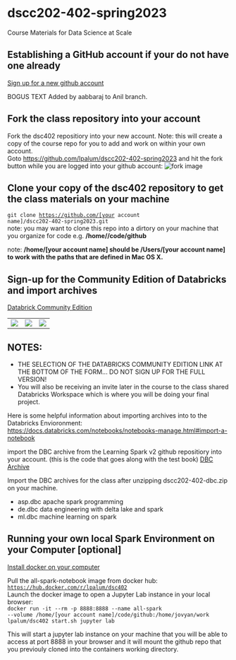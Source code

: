 # dscc202-402-spring2023
Course Materials for Data Science at Scale

## Establishing a GitHub account if your do not have one already
[Sign up for a new github account](https://docs.github.com/en/github/getting-started-with-github/signing-up-for-a-new-github-account) <br>


BOGUS TEXT Added by aabbaraj to Anil branch. 

## Fork the class repository into your account
Fork the dsc402 repositiory into your new account.  Note: this will create a copy of the course repo for you to add and work on within your
own account.<br>
Goto https://github.com/lpalum/dscc202-402-spring2023 and hit the fork button while you are logged into your github account: ![fork image](https://github-images.s3.amazonaws.com/help/bootcamp/Bootcamp-Fork.png)

## Clone your copy of the dsc402 repository to get the class materials on your machine
<code>git clone https://github.com/[your account name]/dscc202-402-spring2023.git</code><br>
note: you may want to clone this repo into a dirtory on your machine that you organize for code e.g. **/home/<your username>/code/github**

note: **/home/[your account name] should be /Users/[your account name] to work with the paths that are defined in Mac OS X.**

## Sign-up for the Community Edition of Databricks and import archives
[Databrick Community Edition](https://www.databricks.com/try-databricks#account)
<table>
<tr>
<td><img src="https://data-science-at-scale.s3.amazonaws.com/images/dbce1.png"></td>
<td><img src="https://data-science-at-scale.s3.amazonaws.com/images/dbce2.png"></td>
<td><img src="https://data-science-at-scale.s3.amazonaws.com/images/dbce3.png"></td>
</tr>
<table>
<h2>NOTES:</h2>
<ul>
<li>THE SELECTION OF THE DATABRICKS COMMUNITY EDITION LINK AT THE BOTTOM OF THE FORM... DO NOT SIGN UP FOR THE FULL VERSION!
<li>You will also be receiving an invite later in the course to the class shared Databricks Workspace which is where you will be doing your final project.
</ul>

Here is some helpful information about importing archives into to the Databricks Envioronment: 
https://docs.databricks.com/notebooks/notebooks-manage.html#import-a-notebook

import the DBC archive from the Learning Spark v2 github repositiory into your account. (this is the code that goes along with the test book)
[DBC Archive](https://github.com/databricks/LearningSparkV2/blob/master/notebooks/LearningSparkv2.dbc)

Import the DBC archives for the class after unzipping dscc202-402-dbc.zip on your machine.
- asp.dbc   apache spark programming
- de.dbc    data engineering with delta lake and spark
- ml.dbc    machine learning on spark

## Running your own local Spark Environment on your Computer [optional]
[Install docker on your computer](https://docs.docker.com/get-docker/)

Pull the all-spark-notebook image from docker hub: <br>
<code>https://hub.docker.com/r/lpalum/dsc402</code>
<br>Launch the docker image to open a Jupyter Lab instance in your local browser:<br>
<code>docker run -it --rm -p 8888:8888 --name all-spark --volume /home/[your account name]/code/github:/home/jovyan/work lpalum/dsc402 start.sh jupyter lab</code>

This will start a jupyter lab instance on your machine that you will be able to access at port 8888 in your browser and it will mount the github repo that you previouly
cloned into the containers working directory.


